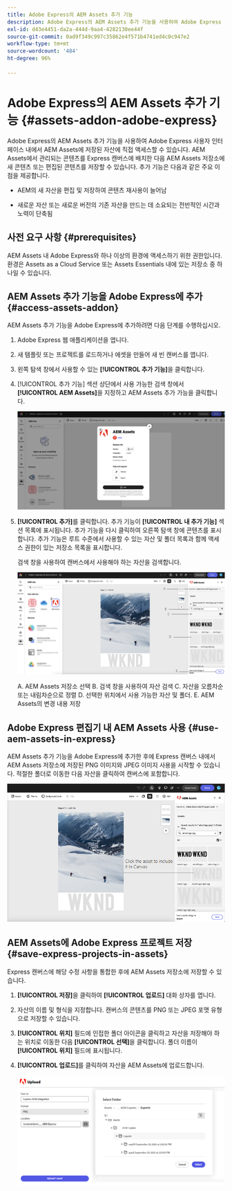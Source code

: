 ```yaml
---
title: Adobe Express의 AEM Assets 추가 기능
description: Adobe Express의 AEM Assets 추가 기능을 사용하여 Adobe Express 사용자 인터페이스 내에서 AEM Assets에 저장된 자산에 직접 액세스할 수 있습니다.
exl-id: d43e4451-da2a-444d-9aa4-4282130ee44f
source-git-commit: 0ad9f349c997c35862e4f571b4741ed4c0c947e2
workflow-type: tm+mt
source-wordcount: '484'
ht-degree: 96%

---
```


# Adobe Express의 AEM Assets 추가 기능 {#assets-addon-adobe-express}

Adobe Express의 AEM Assets 추가 기능을 사용하여 Adobe Express 사용자 인터페이스 내에서 AEM Assets에 저장된 자산에 직접 액세스할 수 있습니다. AEM Assets에서 관리되는 콘텐츠를 Express 캔버스에 배치한 다음 AEM Assets 저장소에 새 콘텐츠 또는 편집된 콘텐츠를 저장할 수 있습니다. 추가 기능은 다음과 같은 주요 이점을 제공합니다.

* AEM의 새 자산을 편집 및 저장하여 콘텐츠 재사용이 늘어남

* 새로운 자산 또는 새로운 버전의 기존 자산을 만드는 데 소요되는 전반적인 시간과 노력이 단축됨

## 사전 요구 사항 {#prerequisites}

AEM Assets 내 Adobe Express와 하나 이상의 환경에 액세스하기 위한 권한입니다. 환경은 Assets as a Cloud Service 또는 Assets Essentials 내에 있는 저장소 중 하나일 수 있습니다.


## AEM Assets 추가 기능을 Adobe Express에 추가 {#access-assets-addon}

AEM Assets 추가 기능을 Adobe Express에 추가하려면 다음 단계를 수행하십시오.

1. Adobe Express 웹 애플리케이션을 엽니다.

1. 새 템플릿 또는 프로젝트를 로드하거나 에셋을 만들어 새 빈 캔버스를 엽니다.

1. 왼쪽 탐색 창에서 사용할 수 있는 **[!UICONTROL 추가 기능]**&#x200B;을 클릭합니다.

1. [!UICONTROL 추가 기능] 섹션 상단에서 사용 가능한 검색 창에서 **[!UICONTROL AEM Assets]**&#x200B;을 지정하고 AEM Assets 추가 가능을 클릭합니다.

   ![AEM Assets 추가 기능](assets/aem-assets-add-on.png)

1. **[!UICONTROL 추가]**&#x200B;를 클릭합니다. 추가 기능이 **[!UICONTROL 내 추가 기능]** 섹션 목록에 표시됩니다. 추가 기능을 다시 클릭하여 오른쪽 탐색 창에 콘텐츠를 표시합니다. 추가 기능은 루트 수준에서 사용할 수 있는 자산 및 폴더 목록과 함께 액세스 권한이 있는 저장소 목록을 표시합니다.

   검색 창을 사용하여 캔버스에서 사용해야 하는 자산을 검색합니다.

   ![AEM Assets 추가 기능에서 자산 검색](assets/assets-add-on-browse-assets.png)

   A. AEM Assets 저장소 선택 B. 검색 창을 사용하여 자산 검색 C. 자산을 오름차순 또는 내림차순으로 정렬 D. 선택한 위치에서 사용 가능한 자산 및 폴더. E. AEM Assets의 변경 내용 저장



## Adobe Express 편집기 내 AEM Assets 사용 {#use-aem-assets-in-express}

AEM Assets 추가 기능을 Adobe Express에 추가한 후에 Express 캔버스 내에서 AEM Assets 저장소에 저장된 PNG 이미지와 JPEG 이미지 사용을 시작할 수 있습니다. 적절한 폴더로 이동한 다음 자산을 클릭하여 캔버스에 포함합니다.

![Assets 추가 기능에서 자산 포함](assets/aem-assets-add-on-include-assets.png)


## AEM Assets에 Adobe Express 프로젝트 저장 {#save-express-projects-in-assets}

Express 캔버스에 해당 수정 사항을 통합한 후에 AEM Assets 저장소에 저장할 수 있습니다.

1. **[!UICONTROL 저장]**&#x200B;을 클릭하여 **[!UICONTROL 업로드]** 대화 상자를 엽니다.
1. 자산의 이름 및 형식을 지정합니다. 캔버스의 콘텐츠를 PNG 또는 JPEG 포맷 유형으로 저장할 수 있습니다.

1. **[!UICONTROL 위치]** 필드에 인접한 폴더 아이콘을 클릭하고 자산을 저장해야 하는 위치로 이동한 다음 **[!UICONTROL 선택]**&#x200B;을 클릭합니다. 폴더 이름이 **[!UICONTROL 위치]** 필드에 표시됩니다.

1. **[!UICONTROL 업로드]**&#x200B;를 클릭하여 자산을 AEM Assets에 업로드합니다.

   ![AEM에 자산 저장](assets/aem-assets-add-on-save.png)
